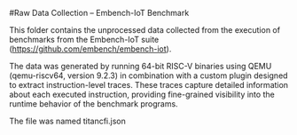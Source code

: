 #Raw Data Collection – Embench-IoT Benchmark

This folder contains the unprocessed data collected from the execution of benchmarks from the Embench-IoT suite (https://github.com/embench/embench-iot).

The data was generated by running 64-bit RISC-V binaries using QEMU (qemu-riscv64, version 9.2.3) in combination with a custom plugin designed to extract instruction-level traces. These traces capture detailed information about each executed instruction, providing fine-grained visibility into the runtime behavior of the benchmark programs.

The file was named titancfi.json
